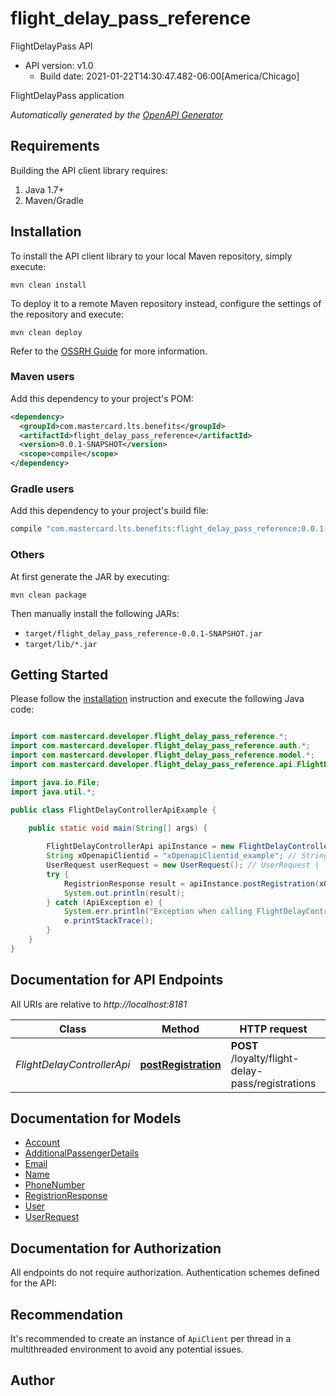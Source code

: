 # flight_delay_pass_reference

FlightDelayPass API
- API version: v1.0
  - Build date: 2021-01-22T14:30:47.482-06:00[America/Chicago]

FlightDelayPass application


*Automatically generated by the [OpenAPI Generator](https://openapi-generator.tech)*


## Requirements

Building the API client library requires:
1. Java 1.7+
2. Maven/Gradle

## Installation

To install the API client library to your local Maven repository, simply execute:

```shell
mvn clean install
```

To deploy it to a remote Maven repository instead, configure the settings of the repository and execute:

```shell
mvn clean deploy
```

Refer to the [OSSRH Guide](http://central.sonatype.org/pages/ossrh-guide.html) for more information.

### Maven users

Add this dependency to your project's POM:

```xml
<dependency>
  <groupId>com.mastercard.lts.benefits</groupId>
  <artifactId>flight_delay_pass_reference</artifactId>
  <version>0.0.1-SNAPSHOT</version>
  <scope>compile</scope>
</dependency>
```

### Gradle users

Add this dependency to your project's build file:

```groovy
compile "com.mastercard.lts.benefits:flight_delay_pass_reference:0.0.1-SNAPSHOT"
```

### Others

At first generate the JAR by executing:

```shell
mvn clean package
```

Then manually install the following JARs:

* `target/flight_delay_pass_reference-0.0.1-SNAPSHOT.jar`
* `target/lib/*.jar`

## Getting Started

Please follow the [installation](#installation) instruction and execute the following Java code:

```java

import com.mastercard.developer.flight_delay_pass_reference.*;
import com.mastercard.developer.flight_delay_pass_reference.auth.*;
import com.mastercard.developer.flight_delay_pass_reference.model.*;
import com.mastercard.developer.flight_delay_pass_reference.api.FlightDelayControllerApi;

import java.io.File;
import java.util.*;

public class FlightDelayControllerApiExample {

    public static void main(String[] args) {
        
        FlightDelayControllerApi apiInstance = new FlightDelayControllerApi();
        String xOpenapiClientid = "xOpenapiClientid_example"; // String | 
        UserRequest userRequest = new UserRequest(); // UserRequest | 
        try {
            RegistrionResponse result = apiInstance.postRegistration(xOpenapiClientid, userRequest);
            System.out.println(result);
        } catch (ApiException e) {
            System.err.println("Exception when calling FlightDelayControllerApi#postRegistration");
            e.printStackTrace();
        }
    }
}

```

## Documentation for API Endpoints

All URIs are relative to *http://localhost:8181*

Class | Method | HTTP request | Description
------------ | ------------- | ------------- | -------------
*FlightDelayControllerApi* | [**postRegistration**](docs/FlightDelayControllerApi.md#postRegistration) | **POST** /loyalty/flight-delay-pass/registrations | 


## Documentation for Models

 - [Account](docs/Account.md)
 - [AdditionalPassengerDetails](docs/AdditionalPassengerDetails.md)
 - [Email](docs/Email.md)
 - [Name](docs/Name.md)
 - [PhoneNumber](docs/PhoneNumber.md)
 - [RegistrionResponse](docs/RegistrionResponse.md)
 - [User](docs/User.md)
 - [UserRequest](docs/UserRequest.md)


## Documentation for Authorization

All endpoints do not require authorization.
Authentication schemes defined for the API:

## Recommendation

It's recommended to create an instance of `ApiClient` per thread in a multithreaded environment to avoid any potential issues.

## Author



